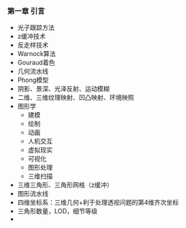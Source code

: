 ### 第一章 引言
- 光子跟踪方法  
- z缓冲技术  
- 反走样技术  
- Warnock算法  
- Gouraud着色  
- 几何流水线  
- Phong模型  
- 阴影、景深、光泽反射、运动模糊  
- 二维、三维纹理映射、凹凸映射、环境映照  
- 图形学  
  - 建模  
  - 绘制  
  - 动画  
  - 人机交互  
  - 虚拟现实  
  - 可视化  
  - 图形处理  
  - 三维扫描  
- 三维三角形、三角形网格（z缓冲）  
- 图形流水线  
- 四维坐标系：三维几何+利于处理透视问题的第4维齐次坐标  
- 三角形数量，LOD，细节等级  
- 
